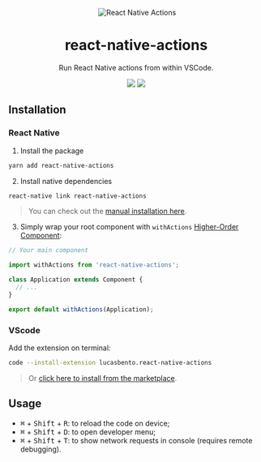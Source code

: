 <p align="center">
  <img alt="React Native Actions" title="React Native Actions" src="https://cdn.rawgit.com/lucasbento/react-native-actions/master/common/media/logo.png" />
</p>

<h1 align="center">react-native-actions</h1>
<p align="center">
  Run React Native actions from within VSCode.
</p>

<p align="center">
 <a href="https://github.com/lucasbento/react-native-actions/issues"><img src="https://img.shields.io/badge/contributions-welcome-brightgreen.svg?style=flat"></a>
 <a href="https://saythanks.io/to/lucasbento"><img src="https://img.shields.io/badge/say-thanks-ff69b4.svg"></a>
</p>

## Installation

### React Native

1. Install the package
```bash
yarn add react-native-actions
```

2. Install native dependencies
```bash
react-native link react-native-actions
```

> You can check out the [manual installation here][react-native-installation].

3. Simply wrap your root component with `withActions` [Higher-Order Component][hoc]:
```jsx
// Your main component

import withActions from 'react-native-actions';

class Application extends Component {
  // ...
}

export default withActions(Application); 
```

### VScode

Add the extension on terminal:
```bash
code --install-extension lucasbento.react-native-actions
```
> Or [click here to install from the marketplace][vscode-marketplace].

## Usage

- <kbd>⌘</kbd> + <kbd>Shift</kbd> + <kbd>R</kbd>: to reload the code on device;
- <kbd>⌘</kbd> + <kbd>Shift</kbd> + <kbd>D</kbd>: to open developer menu;
- <kbd>⌘</kbd> + <kbd>Shift</kbd> + <kbd>T</kbd>: to show network requests in console (requires remote debugging).

[latest-release]: https://github.com/lucasbento/react-native-actions/releases/latest
[react-native]: #react-native
[react-native-installation]: https://github.com/lucasbento/react-native-actions/blob/master/packages/react-native-actions/README.md#manual-installation
[hoc]: https://reactjs.org/docs/higher-order-components.html
[vscode-marketplace]: https://marketplace.visualstudio.com/items?itemName=lucasbento.react-native-actions